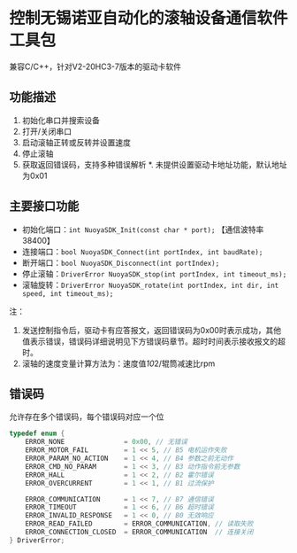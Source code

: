 # 控制无锡诺亚自动化的滚轴设备通信软件工具包
兼容C/C++，针对V2-20HC3-7版本的驱动卡软件

## 功能描述
1. 初始化串口并搜索设备
2. 打开/关闭串口
3. 启动滚轴正转或反转并设置速度
4. 停止滚轴
5. 获取返回错误码，支持多种错误解析
*. 未提供设置驱动卡地址功能，默认地址为0x01

## 主要接口功能
- 初始化端口：`int NuoyaSDK_Init(const char * port);` 【通信波特率38400】
- 连接端口：`bool NuoyaSDK_Connect(int portIndex, int baudRate);`
- 断开端口：`bool NuoyaSDK_Disconnect(int portIndex);`
- 停止滚轴：`DriverError NuoyaSDK_stop(int portIndex, int timeout_ms);`
- 滚轴旋转：`DriverError NuoyaSDK_rotate(int portIndex, int dir, int speed, int timeout_ms);`

注：
1. 发送控制指令后，驱动卡有应答报文，返回错误码为0x00时表示成功，其他值表示错误，错误码详细说明见下方错误码章节。超时时间表示接收报文的超时。
2. 滚轴的速度变量计算方法为：速度值*10*2/辊筒减速比rpm

## 错误码
允许存在多个错误码，每个错误码对应一个位
```C
typedef enum {
    ERROR_NONE               = 0x00, // 无错误
    ERROR_MOTOR_FAIL         = 1 << 5, // B5 电机运作失败
    ERROR_PARAM_NO_ACTION    = 1 << 4, // B4 参数之前无动作
    ERROR_CMD_NO_PARAM       = 1 << 3, // B3 动作指令前无参数
    ERROR_HALL               = 1 << 2, // B2 霍尔错误
    ERROR_OVERCURRENT        = 1 << 1, // B1 过流保护

    ERROR_COMMUNICATION      = 1 << 7, // B7 通信错误
    ERROR_TIMEOUT            = 1 << 6, // B6 超时错误
    ERROR_INVALID_RESPONSE   = 1 << 0, // B0 无效响应
    ERROR_READ_FAILED        = ERROR_COMMUNICATION, // 读取失败
    ERROR_CONNECTION_CLOSED  = ERROR_COMMUNICATION  // 连接关闭
} DriverError;

```

